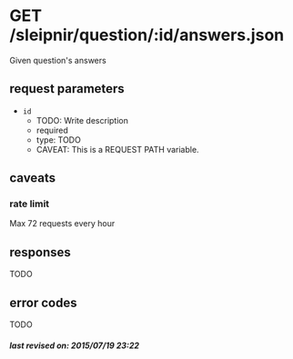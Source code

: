 # GET /sleipnir/question/:id/answers.json

Given question's answers

## request parameters

- `id`
  - TODO: Write description
  - required
  - type: TODO
  - CAVEAT: This is a REQUEST PATH variable.

## caveats

### rate limit

Max 72 requests every hour

## responses

TODO

## error codes

TODO

##### last revised on: 2015/07/19 23:22
